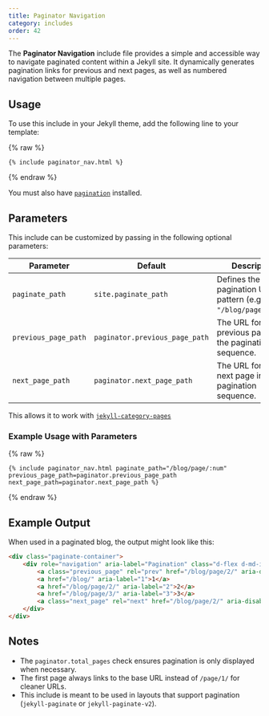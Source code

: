```yaml
---
title: Paginator Navigation
category: includes
order: 42
---
```


The **Paginator Navigation** include file provides a simple and accessible way to navigate paginated content within a Jekyll site. It dynamically generates pagination links for previous and next pages, as well as numbered navigation between multiple pages.

## Usage

To use this include in your Jekyll theme, add the following line to your template:

{% raw %}
```liquid
{% include paginator_nav.html %}
```
{% endraw %}

You must also have [`pagination`](../plugins/pagination.md) installed.

## Parameters

This include can be customized by passing in the following optional parameters:

| Parameter            | Default                        | Description |
|----------------------|--------------------------------|-------------|
| `paginate_path`     | `site.paginate_path`           | Defines the pagination URL pattern (e.g., `"/blog/page/:num"`). |
| `previous_page_path` | `paginator.previous_page_path` | The URL for the previous page in the pagination sequence. |
| `next_page_path`     | `paginator.next_page_path`     | The URL for the next page in the pagination sequence. |

This allows it to work with [`jekyll-category-pages`](../plugins/category-pages.md)

### Example Usage with Parameters

{% raw %}
```liquid
{% include paginator_nav.html paginate_path="/blog/page/:num" previous_page_path=paginator.previous_page_path next_page_path=paginator.next_page_path %}
```
{% endraw %}

## Example Output

When used in a paginated blog, the output might look like this:

```html
<div class="paginate-container">
    <div role="navigation" aria-label="Pagination" class="d-flex d-md-inline-block pagination">
        <a class="previous_page" rel="prev" href="/blog/page/2/" aria-disabled="false">Previous</a>
        <a href="/blog/" aria-label="1">1</a>
        <a href="/blog/page/2/" aria-label="2">2</a>
        <a href="/blog/page/3/" aria-label="3">3</a>
        <a class="next_page" rel="next" href="/blog/page/2/" aria-disabled="false">Next</a>
    </div>
</div>
```

## Notes

- The `paginator.total_pages` check ensures pagination is only displayed when necessary.
- The first page always links to the base URL instead of `/page/1/` for cleaner URLs.
- This include is meant to be used in layouts that support pagination (`jekyll-paginate` or `jekyll-paginate-v2`).
